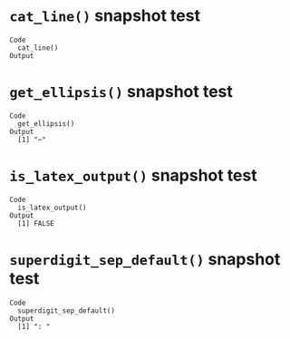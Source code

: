 # `cat_line()` snapshot test

    Code
      cat_line()
    Output
      

# `get_ellipsis()` snapshot test

    Code
      get_ellipsis()
    Output
      [1] "~"

# `is_latex_output()` snapshot test

    Code
      is_latex_output()
    Output
      [1] FALSE

# `superdigit_sep_default()` snapshot test

    Code
      superdigit_sep_default()
    Output
      [1] ": "

